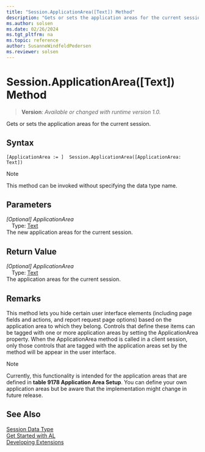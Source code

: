 ```yaml
---
title: "Session.ApplicationArea([Text]) Method"
description: "Gets or sets the application areas for the current session."
ms.author: solsen
ms.date: 02/26/2024
ms.tgt_pltfrm: na
ms.topic: reference
author: SusanneWindfeldPedersen
ms.reviewer: solsen
---
```

[//]: # (START>DO_NOT_EDIT)
[//]: # (IMPORTANT:Do not edit any of the content between here and the END>DO_NOT_EDIT.)
[//]: # (Any modifications should be made in the .xml files in the ModernDev repo.)
# Session.ApplicationArea([Text]) Method
> **Version**: _Available or changed with runtime version 1.0._

Gets or sets the application areas for the current session.


## Syntax
```AL
[ApplicationArea := ]  Session.ApplicationArea([ApplicationArea: Text])
```
> [!NOTE]
> This method can be invoked without specifying the data type name.
## Parameters
*[Optional] ApplicationArea*  
&emsp;Type: [Text](../text/text-data-type.md)  
The new application areas for the current session.  


## Return Value
*[Optional] ApplicationArea*  
&emsp;Type: [Text](../text/text-data-type.md)  
The application areas for the current session.


[//]: # (IMPORTANT: END>DO_NOT_EDIT)

## Remarks  
 This method lets you hide certain user interface elements (including page fields and actions, and report request page options) based on the application area to which they belong. Controls that define these items can be tagged with one or more application areas by setting the ApplicationArea property. When the ApplicationArea method is called in a client session, only those controls that are tagged with the application areas set by the method will be appear in the user interface.  
  
> [!NOTE]  
>  Currently, this functionality is intended for the application areas that are defined in **table 9178 Application Area Setup**. You can define your own application areas but be aware that the implementation might change in future release.  

## See Also
[Session Data Type](session-data-type.md)  
[Get Started with AL](../../devenv-get-started.md)  
[Developing Extensions](../../devenv-dev-overview.md)